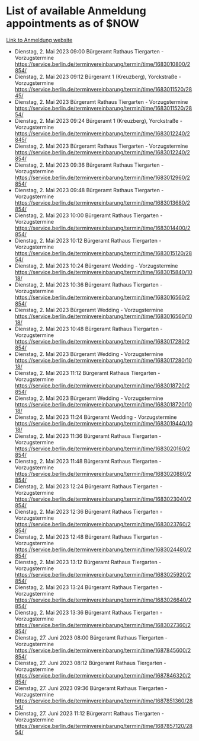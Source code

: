 # List of available Anmeldung appointments as of $NOW
[Link to Anmeldung website](https://service.berlin.de/terminvereinbarung/termin/tag.php?termin=1&anliegen[]=120686&dienstleisterlist=122210,122217,327316,122219,327312,122227,327314,122231,327346,122243,327348,122254,122252,329742,122260,329745,122262,329748,122271,327278,122273,327274,122277,327276,330436,122280,327294,122282,327290,122284,327292,122291,327270,122285,327266,122286,327264,122296,327268,150230,329760,122297,327286,122294,327284,122312,329763,122314,329775,122304,327330,122311,327334,122309,327332,317869,122281,327352,122279,329772,122283,122276,327324,122274,327326,122267,329766,122246,327318,122251,327320,122257,327322,122208,327298,122226,327300&herkunft=http%3A%2F%2Fservice.berlin.de%2Fdienstleistung%2F120686%2F)
- Dienstag, 2. Mai 2023 09:00 Bürgeramt Rathaus Tiergarten - Vorzugstermine https://service.berlin.de/terminvereinbarung/termin/time/1683010800/2854/
- Dienstag, 2. Mai 2023 09:12 Bürgeramt 1 (Kreuzberg), Yorckstraße - Vorzugstermine https://service.berlin.de/terminvereinbarung/termin/time/1683011520/2845/
- Dienstag, 2. Mai 2023  Bürgeramt Rathaus Tiergarten - Vorzugstermine https://service.berlin.de/terminvereinbarung/termin/time/1683011520/2854/
- Dienstag, 2. Mai 2023 09:24 Bürgeramt 1 (Kreuzberg), Yorckstraße - Vorzugstermine https://service.berlin.de/terminvereinbarung/termin/time/1683012240/2845/
- Dienstag, 2. Mai 2023  Bürgeramt Rathaus Tiergarten - Vorzugstermine https://service.berlin.de/terminvereinbarung/termin/time/1683012240/2854/
- Dienstag, 2. Mai 2023 09:36 Bürgeramt Rathaus Tiergarten - Vorzugstermine https://service.berlin.de/terminvereinbarung/termin/time/1683012960/2854/
- Dienstag, 2. Mai 2023 09:48 Bürgeramt Rathaus Tiergarten - Vorzugstermine https://service.berlin.de/terminvereinbarung/termin/time/1683013680/2854/
- Dienstag, 2. Mai 2023 10:00 Bürgeramt Rathaus Tiergarten - Vorzugstermine https://service.berlin.de/terminvereinbarung/termin/time/1683014400/2854/
- Dienstag, 2. Mai 2023 10:12 Bürgeramt Rathaus Tiergarten - Vorzugstermine https://service.berlin.de/terminvereinbarung/termin/time/1683015120/2854/
- Dienstag, 2. Mai 2023 10:24 Bürgeramt Wedding - Vorzugstermine https://service.berlin.de/terminvereinbarung/termin/time/1683015840/1018/
- Dienstag, 2. Mai 2023 10:36 Bürgeramt Rathaus Tiergarten - Vorzugstermine https://service.berlin.de/terminvereinbarung/termin/time/1683016560/2854/
- Dienstag, 2. Mai 2023  Bürgeramt Wedding - Vorzugstermine https://service.berlin.de/terminvereinbarung/termin/time/1683016560/1018/
- Dienstag, 2. Mai 2023 10:48 Bürgeramt Rathaus Tiergarten - Vorzugstermine https://service.berlin.de/terminvereinbarung/termin/time/1683017280/2854/
- Dienstag, 2. Mai 2023  Bürgeramt Wedding - Vorzugstermine https://service.berlin.de/terminvereinbarung/termin/time/1683017280/1018/
- Dienstag, 2. Mai 2023 11:12 Bürgeramt Rathaus Tiergarten - Vorzugstermine https://service.berlin.de/terminvereinbarung/termin/time/1683018720/2854/
- Dienstag, 2. Mai 2023  Bürgeramt Wedding - Vorzugstermine https://service.berlin.de/terminvereinbarung/termin/time/1683018720/1018/
- Dienstag, 2. Mai 2023 11:24 Bürgeramt Wedding - Vorzugstermine https://service.berlin.de/terminvereinbarung/termin/time/1683019440/1018/
- Dienstag, 2. Mai 2023 11:36 Bürgeramt Rathaus Tiergarten - Vorzugstermine https://service.berlin.de/terminvereinbarung/termin/time/1683020160/2854/
- Dienstag, 2. Mai 2023 11:48 Bürgeramt Rathaus Tiergarten - Vorzugstermine https://service.berlin.de/terminvereinbarung/termin/time/1683020880/2854/
- Dienstag, 2. Mai 2023 12:24 Bürgeramt Rathaus Tiergarten - Vorzugstermine https://service.berlin.de/terminvereinbarung/termin/time/1683023040/2854/
- Dienstag, 2. Mai 2023 12:36 Bürgeramt Rathaus Tiergarten - Vorzugstermine https://service.berlin.de/terminvereinbarung/termin/time/1683023760/2854/
- Dienstag, 2. Mai 2023 12:48 Bürgeramt Rathaus Tiergarten - Vorzugstermine https://service.berlin.de/terminvereinbarung/termin/time/1683024480/2854/
- Dienstag, 2. Mai 2023 13:12 Bürgeramt Rathaus Tiergarten - Vorzugstermine https://service.berlin.de/terminvereinbarung/termin/time/1683025920/2854/
- Dienstag, 2. Mai 2023 13:24 Bürgeramt Rathaus Tiergarten - Vorzugstermine https://service.berlin.de/terminvereinbarung/termin/time/1683026640/2854/
- Dienstag, 2. Mai 2023 13:36 Bürgeramt Rathaus Tiergarten - Vorzugstermine https://service.berlin.de/terminvereinbarung/termin/time/1683027360/2854/
- Dienstag, 27. Juni 2023 08:00 Bürgeramt Rathaus Tiergarten - Vorzugstermine https://service.berlin.de/terminvereinbarung/termin/time/1687845600/2854/
- Dienstag, 27. Juni 2023 08:12 Bürgeramt Rathaus Tiergarten - Vorzugstermine https://service.berlin.de/terminvereinbarung/termin/time/1687846320/2854/
- Dienstag, 27. Juni 2023 09:36 Bürgeramt Rathaus Tiergarten - Vorzugstermine https://service.berlin.de/terminvereinbarung/termin/time/1687851360/2854/
- Dienstag, 27. Juni 2023 11:12 Bürgeramt Rathaus Tiergarten - Vorzugstermine https://service.berlin.de/terminvereinbarung/termin/time/1687857120/2854/
